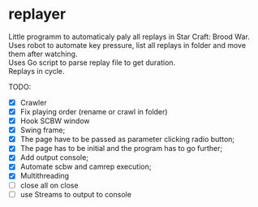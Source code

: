 # replayer
Little programm to automaticaly paly all replays in Star Craft: Brood War.  
Uses robot to automate key pressure, list all replays in folder and move them after watching.  
Uses Go script to parse replay file to get duration.  
Replays in cycle.  

TODO:  
- [x] Crawler 
- [x] Fix playing order (rename or crawl in folder) 
- [x] Hook SCBW window 
- [x] Swing frame; 
- [x] The page have to be passed as parameter clicking radio button; 
- [x] The page has to be initial and the program has to go further; 
- [x] Add output console; 
- [x] Automate scbw and camrep execution; 
- [x] Multithreading 
- [ ] close all on close
- [ ] use Streams to output to console 
